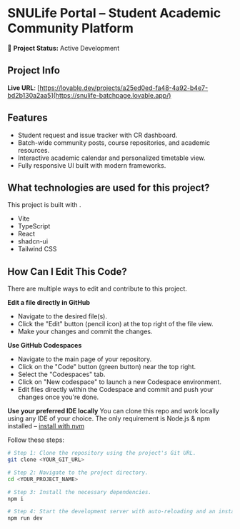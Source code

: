 # SNULife Portal – Student Academic Community Platform

🚧 **Project Status:** Active Development

## Project Info

**Live URL**: [https://lovable.dev/projects/a25ed0ed-fa48-4a92-b4e7-bd2b130a2aa5](https://snulife-batchpage.lovable.app/)

## Features
- Student request and issue tracker with CR dashboard.
- Batch-wide community posts, course repositories, and academic resources.
- Interactive academic calendar and personalized timetable view.
- Fully responsive UI built with modern frameworks.

## What technologies are used for this project?

This project is built with .
- Vite
- TypeScript
- React
- shadcn-ui
- Tailwind CSS

## How Can I Edit This Code?

There are multiple ways to edit and contribute to this project.


**Edit a file directly in GitHub**

- Navigate to the desired file(s).
- Click the "Edit" button (pencil icon) at the top right of the file view.
- Make your changes and commit the changes.

**Use GitHub Codespaces**

- Navigate to the main page of your repository.
- Click on the "Code" button (green button) near the top right.
- Select the "Codespaces" tab.
- Click on "New codespace" to launch a new Codespace environment.
- Edit files directly within the Codespace and commit and push your changes once you're done.


**Use your preferred IDE locally**
You can clone this repo and work locally using any IDE of your choice.
The only requirement is Node.js & npm installed – [install with nvm](https://github.com/nvm-sh/nvm#installing-and-updating)

Follow these steps:

```sh
# Step 1: Clone the repository using the project's Git URL.
git clone <YOUR_GIT_URL>

# Step 2: Navigate to the project directory.
cd <YOUR_PROJECT_NAME>

# Step 3: Install the necessary dependencies.
npm i

# Step 4: Start the development server with auto-reloading and an instant preview.
npm run dev
